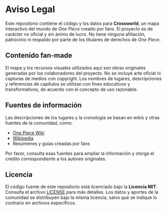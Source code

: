 # Aviso Legal

Este repositorio contiene el código y los datos para **Crossworld**, un mapa interactivo del mundo de *One Piece* creado por fans. El proyecto es de carácter no oficial y sin ánimo de lucro. No tiene ninguna afiliación, patrocinio ni respaldo por parte de los titulares de derechos de *One Piece*.

## Contenido fan‑made

El mapa y los recursos visuales utilizados aquí son obras originales generadas por los colaboradores del proyecto. No se incluye arte oficial ni capturas de medios con copyright. Los nombres de lugares, descripciones y referencias de capítulos se utilizan con fines educativos y transformativos, de acuerdo con el concepto de uso razonable.

## Fuentes de información

Las descripciones de los lugares y la cronología se basan en wikis y otras fuentes de la comunidad, como:

- [One Piece Wiki](https://onepiece.fandom.com/wiki/Main_Page)
- [Wikipedia](https://es.wikipedia.org/wiki/Anexo:Arcos_argumentales_de_One_Piece)
- Resúmenes y guías creadas por fans

Por favor, consulta esas fuentes para ampliar la información y otorga el crédito correspondiente a los autores originales.

## Licencia

El código fuente de este repositorio está licenciado bajo la **Licencia MIT**. Consulta el archivo [LICENSE](LICENSE) para más detalles. Los datos y aportes de la comunidad se distribuyen bajo la misma licencia, salvo que se indique lo contrario en archivos específicos.